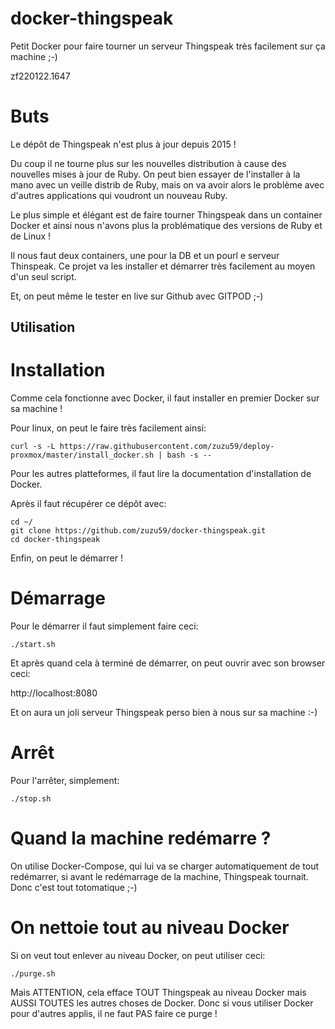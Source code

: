 # docker-thingspeak
Petit Docker pour faire tourner un serveur Thingspeak très facilement sur ça machine ;-)

zf220122.1647


# Buts
Le dépôt de Thingspeak n'est plus à jour depuis 2015 !

Du coup il ne tourne plus sur les nouvelles distribution à cause des nouvelles mises à jour de Ruby. On peut bien essayer de l'installer à la mano avec un veille distrib de Ruby, mais on va avoir alors le problème avec d'autres applications qui voudront un nouveau Ruby.

Le plus simple et élégant est de faire tourner Thingspeak dans un container Docker et ainsi nous n'avons plus la problématique des versions de Ruby et de Linux !

Il nous faut deux containers, une pour la DB et un pourl e serveur Thinspeak. Ce projet va les installer et démarrer très facilement au moyen d'un seul script.

Et, on peut même le tester en live sur Github avec GITPOD ;-)


## Utilisation

# Installation
Comme cela fonctionne avec Docker, il faut installer en premier Docker sur sa machine !

Pour linux, on peut le faire très facilement ainsi:

```
curl -s -L https://raw.githubusercontent.com/zuzu59/deploy-proxmox/master/install_docker.sh | bash -s --
```

Pour les autres platteformes, il faut lire la documentation d'installation de Docker.

Après il faut récupérer ce dépôt avec:
```
cd ~/
git clone https://github.com/zuzu59/docker-thingspeak.git
cd docker-thingspeak
```

Enfin, on peut le démarrer !


# Démarrage
Pour le démarrer il faut simplement faire ceci:
```
./start.sh
```

Et après quand cela à terminé de démarrer, on peut ouvrir avec son browser ceci:

http://localhost:8080

Et on aura un joli serveur Thingspeak perso bien à nous sur sa machine :-)


# Arrêt
Pour l'arrêter, simplement:
```
./stop.sh
```

# Quand la machine redémarre ?
On utilise Docker-Compose, qui lui va se charger automatiquement de tout redémarrer, si avant le redémarrage de la machine, Thingspeak tournait. Donc c'est tout totomatique ;-)


# On nettoie tout au niveau Docker
Si on veut tout enlever au niveau Docker, on peut utiliser ceci:
```
./purge.sh
```

Mais ATTENTION, cela efface TOUT Thingspeak au niveau Docker mais AUSSI TOUTES les autres choses de Docker. Donc si vous utiliser Docker pour d'autres applis, il ne faut PAS faire ce purge !

